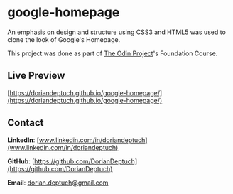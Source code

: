 # google-homepage

An emphasis on design and structure using CSS3 and HTML5 was used to clone the look of Google's Homepage.

This project was done as part of [The Odin Project](https://www.theodinproject.com)'s Foundation Course.

## Live Preview
[https://doriandeptuch.github.io/google-homepage/](https://doriandeptuch.github.io/google-homepage/)

## Contact
**LinkedIn**: [www.linkedin.com/in/doriandeptuch](www.linkedin.com/in/doriandeptuch)

**GitHub**: [https://github.com/DorianDeptuch](https://github.com/DorianDeptuch)

**Email**: [dorian.deptuch@gmail.com](mailto:dorian.deptuch@gmail.com)
